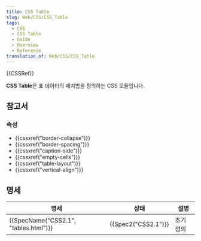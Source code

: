 ```yaml
---
title: CSS Table
slug: Web/CSS/CSS_Table
tags:
  - CSS
  - CSS Table
  - Guide
  - Overview
  - Reference
translation_of: Web/CSS/CSS_Table
---
```


{{CSSRef}}

**CSS Table**은 표 데이터의 배치법을 정의하는 CSS 모듈입니다.

## 참고서

### 속성

- {{cssxref("border-collapse")}}
- {{cssxref("border-spacing")}}
- {{cssxref("caption-side")}}
- {{cssxref("empty-cells")}}
- {{cssxref("table-layout")}}
- {{cssxref("vertical-align")}}

## 명세

| 명세                                             | 상태                     | 설명      |
| ------------------------------------------------ | ------------------------ | --------- |
| {{SpecName("CSS2.1", "tables.html")}} | {{Spec2("CSS2.1")}} | 초기 정의 |
